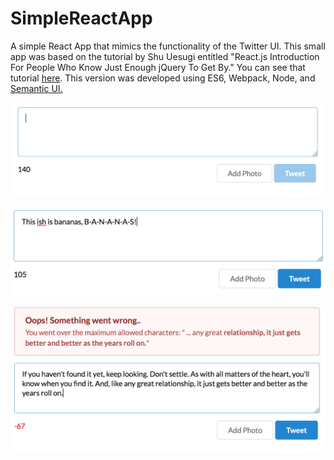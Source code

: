# SimpleReactApp
A simple React App that mimics the functionality of the Twitter UI. This small app was based on the tutorial by Shu Uesugi entitled "React.js Introduction For People Who Know Just Enough jQuery To Get By." You can see that tutorial <a href="http://reactfordesigners.com/labs/reactjs-introduction-for-people-who-know-just-enough-jquery-to-get-by/" target="_blank">here</a>. This version was developed using ES6, Webpack, Node, and <a href="http://semantic-ui.com/" target="_blank">Semantic UI.

![Tweet Tweet](./_nothing.png/ "Twitter Box")

![Tweet Tweet](./_just_right.png/ "Twitter Box")

![Tweet Tweet](./_too_long.png/ "Twitter Box")
